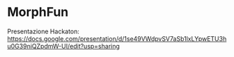 # MorphFun

Presentazione Hackaton: https://docs.google.com/presentation/d/1se49VWdpvSV7aSb1lxLYpwETU3hu0G39niQZpdmW-UI/edit?usp=sharing
 
